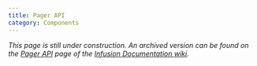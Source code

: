 ```yaml
---
title: Pager API
category: Components
---
```


_This page is still under construction. An archived version can be found on the [Pager
API](http://wiki.fluidproject.org/display/docs/Pager+API) page of the [Infusion Documentation
wiki](http://wiki.fluidproject.org/display/docs/Infusion+Documentation)._
